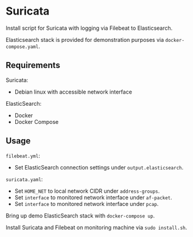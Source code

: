 # Suricata

Install script for Suricata with logging via Filebeat to Elasticsearch.

Elasticsearch stack is provided for demonstration purposes via `docker-compose.yaml`.

## Requirements

Suricata:
- Debian linux with accessible network interface

ElasticSearch:
- Docker
- Docker Compose

## Usage

`filebeat.yml`:
- Set ElasticSearch connection settings under `output.elasticsearch`.

`suricata.yaml`:
- Set `HOME_NET` to local network CIDR under `address-groups`.
- Set `interface` to monitored network interface under `af-packet`.
- Set `interface` to monitored network interface under `pcap`.

Bring up demo ElasticSearch stack with `docker-compose up`.

Install Suricata and Filebeat on monitoring machine via `sudo install.sh`.
